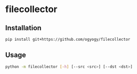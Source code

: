 # filecollector
## Installation

```bash
pip install git+https://github.com/ogyogy/filecollector
```

## Usage

```bash
python -m filecollector [-h] [--src <src>] [--dst <dst>]
```
